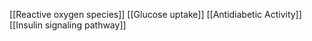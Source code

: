 [[Reactive oxygen species]]
[[Glucose uptake]]
[[Antidiabetic Activity]]
[[Insulin signaling pathway]]
